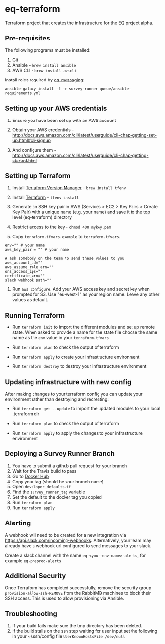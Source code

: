 # eq-terraform

Terraform project that creates the infrastructure for the EQ project alpha.

## Pre-requisites

The following programs must be installed:

1. Git
1. Ansible - `brew install ansible`
1. AWS CLI - `brew install awscli`

Install roles required by [eq-messaging](https://github.com/ONSdigital/eq-messaging):

 `ansible-galaxy install -f -r survey-runner-queue/ansible-requirements.yml`

## Setting up your AWS credentials

1. Ensure you have been set up with an AWS account

1. Obtain your AWS credentials - http://docs.aws.amazon.com/cli/latest/userguide/cli-chap-getting-set-up.html#cli-signup

1. And configure them - http://docs.aws.amazon.com/cli/latest/userguide/cli-chap-getting-started.html

## Setting up Terraform

1. Install [Terraform Version Manager](https://github.com/kamatama41/tfenv) - `brew install tfenv`

1. Install [Terraform](https://terraform.io) - `tfenv install`

1. Generate an SSH key pair in AWS (Services > EC2 > Key Pairs > Create Key Pair) with a unique name (e.g. your name) and save it to the top level (eq-terraform) directory

1. Restrict access to the key - `chmod 400 mykey.pem`

1. Copy `terraform.tfvars.example` to `terraform.tfvars`. 

```
env="" # your name
aws_key_pair = "" # your name

# ask somebody on the team to send these values to you
aws_account_id=""
aws_assume_role_arn=""
ons_access_ips=""
certificate_arn=""
slack_webhook_path=""
```

1. Run `aws configure`. Add your AWS access key and secret key when prompted for S3. Use "eu-west-1" as your region name. Leave any other values as default.

## Running Terraform

  - Run `terraform init` to import the different modules and set up remote state. When asked to provide a name for the state file choose the same name as the `env` value in your `terraform.tfvars`

  - Run `terraform plan` to check the output of terraform

  - Run `terraform apply` to create your infrastructure environment

  - Run `terraform destroy` to destroy your infrastructure environment

## Updating infrastructure with new config

After making changes to your terraform config you can update your environment rather than destroying and recreating:

  - Run `terraform get --update` to import the updated modules to your local .terraform dir

  - Run `terraform plan` to check the output of terraform

  - Run `terraform apply` to apply the changes to your infrastructure environment

## Deploying a Survey Runner Branch

  1. You have to submit a github pull request for your branch
  1. Wait for the Travis build to pass
  1. Go to [Docker Hub](https://hub.docker.com/r/onsdigital/eq-survey-runner/tags/)
  1. Copy your tag (should be your branch name)
  1. Open `developer_defaults.tf`
  1. Find the `survey_runner_tag` variable
  1. Set the default to the docker tag you copied
  1. Run `terraform plan`
  1. Run `terraform apply`

## Alerting

A webhook will need to be created for a new integration via https://api.slack.com/incoming-webhooks. Alternatively, your team may already have a webhook url configured to send messages to your slack.

Create a slack channel with the name `eq-<your-env-name>-alerts`, for example `eq-preprod-alerts`

## Additional Security

Once Terraform has completed successfully, remove the security group `provision-allow-ssh-REMOVE` from the RabbitMQ machines to block their SSH access. This is used to allow provisioning via Ansible.

## Troubleshooting

1. If your build fails make sure the tmp directory has been deleted.
1. If the build stalls on the ssh step waiting for user input set the following in your ~/.ssh/config file
    `UserKnownHostsFile /dev/null`
